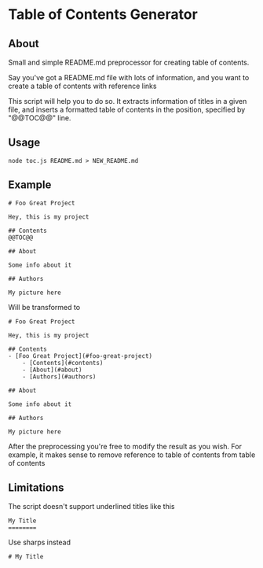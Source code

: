 # Table of Contents Generator

## About

Small and simple README.md preprocessor for creating table of contents.

Say you've got a README.md file with lots of information, and you want to
create a table of contents with reference links

This script will help you to do so. It extracts information of titles
in a given file, and inserts a formatted table of contents in the position,
specified by "@@TOC@@" line.

## Usage

```
node toc.js README.md > NEW_README.md
```

## Example

```
# Foo Great Project

Hey, this is my project

## Contents
@@TOC@@

## About

Some info about it

## Authors

My picture here
```

Will be transformed to
```
# Foo Great Project

Hey, this is my project

## Contents
- [Foo Great Project](#foo-great-project)
    - [Contents](#contents)
    - [About](#about)
    - [Authors](#authors)

## About

Some info about it

## Authors

My picture here
```

After the preprocessing you're free to modify the result as you wish.
For example, it makes sense to remove reference to table of contents from
table of contents

## Limitations

The script doesn't support underlined titles like this
```
My Title
========
```

Use sharps instead
```
# My Title
```
